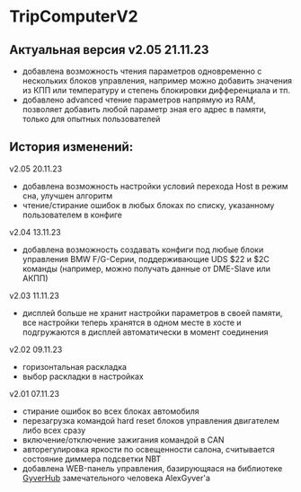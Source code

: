 # TripComputerV2


## Актуальная версия v2.05 21.11.23
- добавлена возможность чтения параметров одновременно с нескольких блоков управления, например можно добавить значения из КПП или температуру и степень блокировки дифференциала и тп.
- добавлено advanced чтение параметров напрямую из RAM, позволяет добавить любой параметр зная его адрес в памяти, только для опытных пользователей

## История изменений:

v2.05 20.11.23
- добавлена возможность настройки условий перехода Host в режим сна, улучшен алгоритм
- чтение/стирание ошибок в любых блоках по списку, указанному пользователем в конфиге

v2.04 13.11.23
- добавлена возможность создавать конфиги под любые блоки управления BMW F/G-Серии, поддерживающие UDS $22 и $2C команды (например, можно получать данные от DME-Slave или АКПП)

v2.03 11.11.23
- дисплей больше не хранит настройки параметров в своей памяти, все настройки теперь хранятся в одном месте в хосте и подгружаются в дисплей автоматически в момент соединения

v2.02 09.11.23
- горизонтальная раскладка
- выбор раскладки в настройках

v2.01 07.11.23
- стирание ошибок во всех блоках автомобиля
- перезагрузка командой hard reset блоков управления двигателем либо всех сразу
- включение/отключение зажигания командой в CAN
- авторегулировка яркости по освещенности салона, считывается состояние диммера подсветки NBT
- добавлена WEB-панель управления, базирующяася на библиотеке [GyverHub](https://github.com/GyverLibs/GyverHub) замечательного человека AlexGyver'а
  
